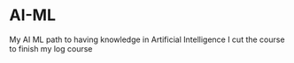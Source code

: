 # AI-ML
My AI ML path to having knowledge in Artificial Intelligence
I cut the course to finish my log course
